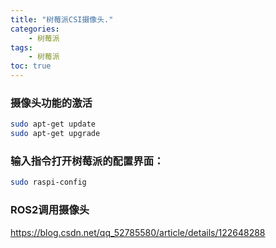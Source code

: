 ```yaml
---
title: "树莓派CSI摄像头."
categories: 
    - 树莓派
tags: 
    - 树莓派
toc: true
---
```


### 摄像头功能的激活

```bash
sudo apt-get update
sudo apt-get upgrade
```

### 输入指令打开树莓派的配置界面：

```bash
sudo raspi-config
```

### ROS2调用摄像头

https://blog.csdn.net/qq_52785580/article/details/122648288